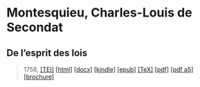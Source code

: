 # Montesquieu, Charles-Louis de Secondat
## De l’esprit des lois

> 1758,  <a title="Source XML/TEI" class="mime48 tei" href="https://hurlus.github.io/tei/montesquieu1758_esprit-lois.xml">[TEI]</a>  <a title="HTML une page" class="mime48 html" href="https://hurlus.github.io/montesquieu1758_esprit-lois/montesquieu1758_esprit-lois.html">[html]</a>  <a title="Bureautique (LibreOffice, MS.Word)" class="mime48 docx" href="https://hurlus.github.io/montesquieu1758_esprit-lois/montesquieu1758_esprit-lois.docx">[docx]</a>  <a title="Amazon.kindle" class="mime48 mobi" href="https://hurlus.github.io/montesquieu1758_esprit-lois/montesquieu1758_esprit-lois.mobi">[kindle]</a>  <a title="EPUB, pour liseuses et téléphones" class="mime48 epub" href="https://hurlus.github.io/montesquieu1758_esprit-lois/montesquieu1758_esprit-lois.epub">[epub]</a>  <a title="LaTeX" class="mime48 tex" href="https://hurlus.github.io/montesquieu1758_esprit-lois/montesquieu1758_esprit-lois.tex">[TeX]</a>  <a title="PDF à imprimer, A4 2 colonnes" class="mime48 pdf" href="https://hurlus.github.io/montesquieu1758_esprit-lois/montesquieu1758_esprit-lois.pdf">[pdf]</a>  <a title="PDF à lire, A5 une colonne" class="mime48 a5" href="https://hurlus.github.io/montesquieu1758_esprit-lois/montesquieu1758_esprit-lois_a5.pdf">[pdf a5]</a>  <a title="Brochure à agrafer, pdf imposé pour imprimante recto/verso" class="mime48 brochure" href="https://hurlus.github.io/montesquieu1758_esprit-lois/montesquieu1758_esprit-lois_brochure.pdf">[brochure]</a> 
